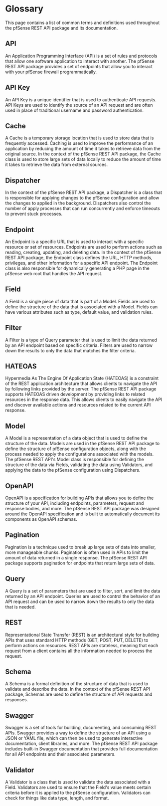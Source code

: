 # Glossary

This page contains a list of common terms and definitions used throughout the pfSense REST API package and its documentation.

## API

An Application Programming Interface (API) is a set of rules and protocols that allow one software application to interact with another. The pfSense REST API package provides a set of endpoints that allow you to interact with your pfSense firewall programmatically.

## API Key

An API Key is a unique identifier that is used to authenticate API requests. API Keys are used to identify the source of an API request and are often used in place of traditional username and password authentication.

## Cache

A Cache is a temporary storage location that is used to store data that is frequently accessed. Caching is used to improve the performance of an application by reducing the amount of time it takes to retrieve data from the original source. In the context of the pfSense REST API package, the Cache class is used to store large sets of data locally to reduce the amount of time it takes to retrieve the data from external sources.

## Dispatcher

In the context of the pfSense REST API package, a Dispatcher is a class that is responsible for applying changes to the pfSense configuration and allow the changes to applied in the background. Dispatchers also control the number of apply processes that can run concurrently and enforce timeouts to prevent stuck processes.

## Endpoint

An Endpoint is a specific URL that is used to interact with a specific resource or set of resources. Endpoints are used to perform actions such as reading, creating, updating, and deleting data. In the context of the pfSense REST API package, the Endpoint class defines the URL, HTTP methods, privileges, and other information for a specific API endpoint. The Endpoint class is also responsible for dynamically generating a PHP page in the pfSense web root that handles the API request.

## Field

A Field is a single piece of data that is part of a Model. Fields are used to define the structure of the data that is associated with a Model. Fields can have various attributes such as type, default value, and validation rules.

## Filter

A Filter is a type of Query parameter that is used to limit the data returned by an API endpoint based on specific criteria. Filters are used to narrow down the results to only the data that matches the filter criteria.

## HATEOAS

Hypermedia As The Engine Of Application State (HATEOAS) is a constraint of the REST application architecture that allows clients to navigate the API by following links provided by the server. The pfSense REST API package supports HATEOAS driven development by providing links to related resources in the response data. This allows clients to easily navigate the API and discover available actions and resources related to the current API response.

## Model

A Model is a representation of a data object that is used to define the structure of the data. Models are used in the pfSense REST API package to define the structure of pfSense configuration objects, along with the process needed to apply the configurations associated with the models. The pfSense REST API's Model class is responsible for defining the structure of the data via Fields, validating the data using Validators, and applying the data to the pfSense configuration using Dispatchers.

## OpenAPI

OpenAPI is a specification for building APIs that allows you to define the structure of your API, including endpoints, parameters, request and response bodies, and more. The pfSense REST API package was designed around the OpenAPI specification and is built to automatically document its components as OpenAPI schemas.

## Pagination

Pagination is a technique used to break up large sets of data into smaller, more manageable chunks. Pagination is often used in APIs to limit the amount of data returned in a single response. The pfSense REST API package supports pagination for endpoints that return large sets of data.

## Query

A Query is a set of parameters that are used to filter, sort, and limit the data returned by an API endpoint. Queries are used to control the behavior of an API request and can be used to narrow down the results to only the data that is needed.

## REST

Representational State Transfer (REST) is an architectural style for building APIs that uses standard HTTP methods (GET, POST, PUT, DELETE) to perform actions on resources. REST APIs are stateless, meaning that each request from a client contains all the information needed to process the request.

## Schema

A Schema is a formal definition of the structure of data that is used to validate and describe the data. In the context of the pfSense REST API package, Schemas are used to define the structure of API requests and responses.

## Swagger

Swagger is a set of tools for building, documenting, and consuming REST APIs. Swagger provides a way to define the structure of an API using a JSON or YAML file, which can then be used to generate interactive documentation, client libraries, and more. The pfSense REST API package includes built-in Swagger documentation that provides full documentation for all API endpoints and their associated parameters.

## Validator

A Validator is a class that is used to validate the data associated with a Field. Validators are used to ensure that the Field's value meets certain criteria before it is applied to the pfSense configuration. Validators can check for things like data type, length,
and format.